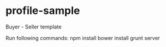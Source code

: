 profile-sample
==============

Buyer - Seller template

Run following commands:
npm install
bower install
grunt server
